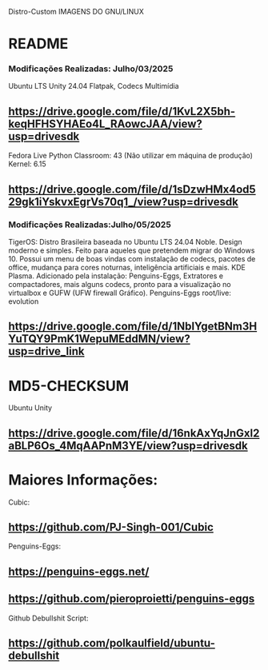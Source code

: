 Distro-Custom
IMAGENS DO GNU/LINUX
# README

### Modificações Realizadas: Julho/03/2025
Ubuntu LTS Unity 24.04 
Flatpak, Codecs Multimídia

## https://drive.google.com/file/d/1KvL2X5bh-keqHFHSYHAEo4L_RAowcJAA/view?usp=drivesdk

Fedora Live Python Classroom: 43 (Não utilizar em máquina de produção)
Kernel: 6.15

## https://drive.google.com/file/d/1sDzwHMx4od529gk1iYskvxEgrVs70q1_/view?usp=drivesdk

### Modificações Realizadas:Julho/05/2025
TigerOS: Distro Brasileira baseada no Ubuntu LTS 24.04 Noble. Design moderno e simples. 
Feito para aqueles que pretendem migrar do Windows 10.
Possui um menu de boas vindas com instalação de codecs, pacotes de office, mudança para cores noturnas, inteligência artificiais e mais.
KDE Plasma.
Adicionado pela instalação:
Penguins-Eggs, Extratores e compactadores, mais alguns codecs, pronto para a visualização no virtualbox e GUFW (UFW firewall Gráfico).
Penguins-Eggs root/live: evolution 
  
## https://drive.google.com/file/d/1NbIYgetBNm3HYuTQY9PmK1WepuMEddMN/view?usp=drive_link


# MD5-CHECKSUM

Ubuntu Unity
##  https://drive.google.com/file/d/16nkAxYqJnGxl2aBLP6Os_4MqAAPnM3YE/view?usp=drivesdk

# Maiores Informações:

Cubic:
## https://github.com/PJ-Singh-001/Cubic

Penguins-Eggs:
## https://penguins-eggs.net/
## https://github.com/pieroproietti/penguins-eggs

Github Debullshit Script:
## https://github.com/polkaulfield/ubuntu-debullshit
